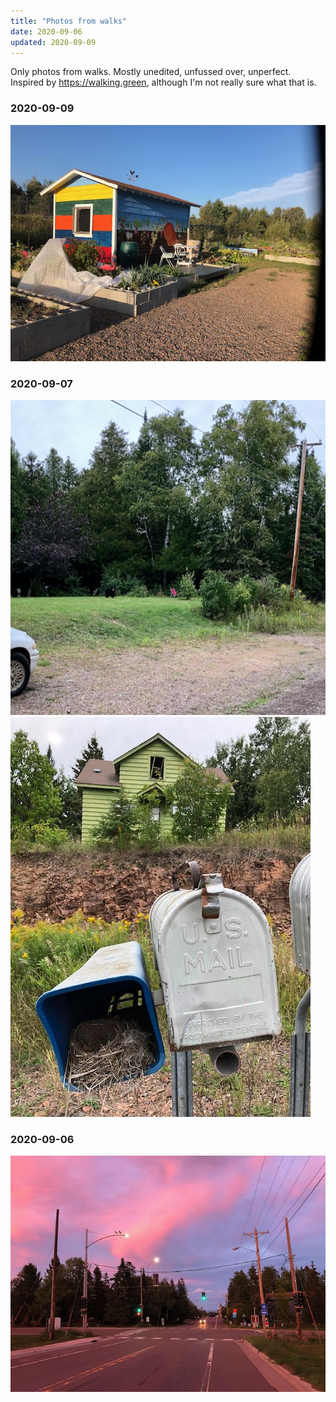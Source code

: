 ```yaml
---
title: "Photos from walks"
date: 2020-09-06
updated: 2020-09-09
---
```

Only photos from walks. Mostly unedited, unfussed over, unperfect.
Inspired by https://walking.green, although I'm not really sure what that is.

### 2020-09-09
![](20200909.jpeg)

### 2020-09-07
![](20200907.jpeg)
![](20200907_1.jpeg)

### 2020-09-06
![](20200906.jpeg)
